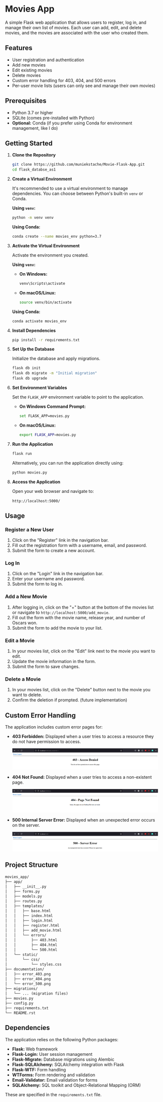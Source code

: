 # Movies App

A simple Flask web application that allows users to register, log in, and manage their own list of movies. Each user can add, edit, and delete movies, and the movies are associated with the user who created them.

## Features

- User registration and authentication
- Add new movies
- Edit existing movies
- Delete movies
- Custom error handling for 403, 404, and 500 errors
- Per-user movie lists (users can only see and manage their own movies)

## Prerequisites

- Python 3.7 or higher
- SQLite (comes pre-installed with Python)
- **Optional:** Conda (if you prefer using Conda for environment management, like I do)

## Getting Started

1. **Clone the Repository**

   ```sh
   git clone https://github.com/muniekstache/Movie-Flask-App.git
   cd flask_databse_as1
   ```


2. **Create a Virtual Environment**

   It's recommended to use a virtual environment to manage dependencies. You can choose between Python's built-in `venv` or Conda.

   **Using `venv`:**

   ```sh
   python -m venv venv
   ```

   **Using Conda:**

   ```sh
   conda create --name movies_env python=3.7
   ```

3. **Activate the Virtual Environment**

   Activate the environment you created.

   **Using `venv`:**

   - **On Windows:**

     ```sh
     venv\Scripts\activate
     ```

   - **On macOS/Linux:**

     ```sh
     source venv/bin/activate
     ```

   **Using Conda:**

   ```sh
   conda activate movies_env
   ```

4. **Install Dependencies**

   ```sh
   pip install -r requirements.txt
   ```

5. **Set Up the Database**

   Initialize the database and apply migrations.

   ```sh
   flask db init
   flask db migrate -m "Initial migration"
   flask db upgrade
   ```

6. **Set Environment Variables**

   Set the `FLASK_APP` environment variable to point to the application.

   - **On Windows Command Prompt:**

     ```sh
     set FLASK_APP=movies.py
     ```

   - **On macOS/Linux:**

     ```sh
     export FLASK_APP=movies.py
     ```

7. **Run the Application**

   ```sh
   flask run
   ```

   Alternatively, you can run the application directly using:

   ```sh
   python movies.py
   ```

8. **Access the Application**

   Open your web browser and navigate to:

   `http://localhost:5000/`

## Usage

### Register a New User

1. Click on the "Register" link in the navigation bar.
2. Fill out the registration form with a username, email, and password.
3. Submit the form to create a new account.

### Log In

1. Click on the "Login" link in the navigation bar.
2. Enter your username and password.
3. Submit the form to log in.

### Add a New Movie

1. After logging in, click on the "+" button at the bottom of the movies list or navigate to `http://localhost:5000/add_movie`.
2. Fill out the form with the movie name, release year, and number of Oscars won.
3. Submit the form to add the movie to your list.

### Edit a Movie

1. In your movies list, click on the "Edit" link next to the movie you want to edit.
2. Update the movie information in the form.
3. Submit the form to save changes.

### Delete a Movie

1. In your movies list, click on the "Delete" button next to the movie you want to delete.
2. Confirm the deletion if prompted. (future implementation)

## Custom Error Handling

The application includes custom error pages for:

- **403 Forbidden:** Displayed when a user tries to access a resource they do not have permission to access.

  ![403 Forbidden Error Page](documentation/error_403.png)

- **404 Not Found:** Displayed when a user tries to access a non-existent page.

  ![404 Not Found Error Page](documentation/error_404.png)

- **500 Internal Server Error:** Displayed when an unexpected error occurs on the server.

  ![500 Internal Server Error Page](documentation/error_500.png)

## Project Structure

```
movies_app/
├── app/
│   ├── __init__.py
│   ├── forms.py
│   ├── models.py
│   ├── routes.py
│   ├── templates/
│   │   ├── base.html
│   │   ├── index.html
│   │   ├── login.html
│   │   ├── register.html
│   │   ├── add_movie.html
│   │   └── errors/
│   │       ├── 403.html
│   │       ├── 404.html
│   │       └── 500.html
│   └── static/
│       └── css/
│           └── styles.css
├── documentation/
│   ├── error_403.png
│   ├── error_404.png
│   └── error_500.png
├── migrations/
│   └── ... (migration files)
├── movies.py
├── config.py
├── requirements.txt
└── README.rst
```

## Dependencies

The application relies on the following Python packages:

- **Flask:** Web framework
- **Flask-Login:** User session management
- **Flask-Migrate:** Database migrations using Alembic
- **Flask-SQLAlchemy:** SQLAlchemy integration with Flask
- **Flask-WTF:** Form handling
- **WTForms:** Form rendering and validation
- **Email-Validator:** Email validation for forms
- **SQLAlchemy:** SQL toolkit and Object-Relational Mapping (ORM)

These are specified in the `requirements.txt` file.
